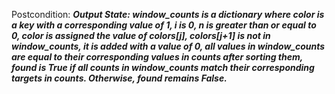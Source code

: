 Postcondition: ***Output State: window_counts is a dictionary where color is a key with a corresponding value of 1, i is 0, n is greater than or equal to 0, color is assigned the value of colors[j], colors[j+1] is not in window_counts, it is added with a value of 0, all values in window_counts are equal to their corresponding values in counts after sorting them, found is True if all counts in window_counts match their corresponding targets in counts. Otherwise, found remains False.***